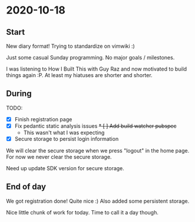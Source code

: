 # 2020-10-18

## Start
New diary format! Trying to standardize on vimwiki :)

Just some casual Sunday programming. No major goals / milestones.

I was listening to How I Built This with Guy Raz and now motivated to build things again :P.
At least my hiatuses are shorter and shorter.

## During

TODO:
* [X] Finish registration page
* [X] Fix pedantic static analysis issues
~~* [ ] Add build watcher pubspec~~
  * This wasn't what I was expecting
* [X] Secure storage to persist login information

We will clear the secure storage when we press "logout" in the home page.
For now we never clear the secure storage.

Need up update SDK version for secure storage.

## End of day
We got registration done! Quite nice :) Also added some persistent storage.

Nice little chunk of work for today. Time to call it a day though.
